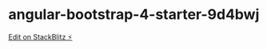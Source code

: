 # angular-bootstrap-4-starter-9d4bwj

[Edit on StackBlitz ⚡️](https://stackblitz.com/edit/angular-bootstrap-4-starter-9d4bwj)
